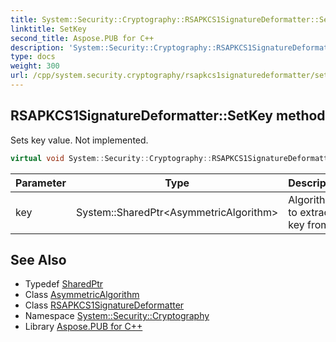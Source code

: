 ```yaml
---
title: System::Security::Cryptography::RSAPKCS1SignatureDeformatter::SetKey method
linktitle: SetKey
second_title: Aspose.PUB for C++
description: 'System::Security::Cryptography::RSAPKCS1SignatureDeformatter::SetKey method. Sets key value. Not implemented in C++.'
type: docs
weight: 300
url: /cpp/system.security.cryptography/rsapkcs1signaturedeformatter/setkey/
---
```

## RSAPKCS1SignatureDeformatter::SetKey method


Sets key value. Not implemented.

```cpp
virtual void System::Security::Cryptography::RSAPKCS1SignatureDeformatter::SetKey(System::SharedPtr<AsymmetricAlgorithm> key) override
```


| Parameter | Type | Description |
| --- | --- | --- |
| key | System::SharedPtr\<AsymmetricAlgorithm\> | Algorithm to extract key from. |

## See Also

* Typedef [SharedPtr](../../../system/sharedptr/)
* Class [AsymmetricAlgorithm](../../asymmetricalgorithm/)
* Class [RSAPKCS1SignatureDeformatter](../)
* Namespace [System::Security::Cryptography](../../)
* Library [Aspose.PUB for C++](../../../)

